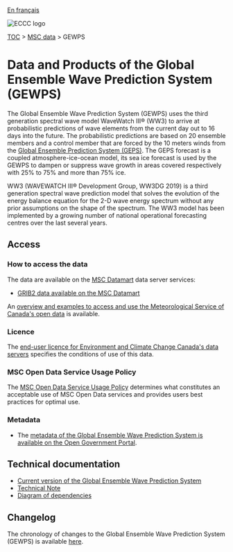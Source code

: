 [En français](readme_gewps_fr.md)

![ECCC logo](../../img_eccc-logo.png)

[TOC](../../readme_en.md) > [MSC data](../readme_en.md) > GEWPS

# Data and Products of the Global Ensemble Wave Prediction System (GEWPS)

The Global Ensemble Wave Prediction System (GEWPS) uses the third generation spectral wave model WaveWatch III® (WW3) to arrive at probabilistic predictions of wave elements from the current day out to 16 days into the future. The probabilistic predictions are based on 20 ensemble members and a control member that are forced by the 10 meters winds from the [Global Ensemble Prediction System (GEPS)](../nwp_geps/readme_geps_en.md). The GEPS forecast is a coupled atmosphere-ice-ocean model, its sea ice forecast is used by the GEWPS to dampen or suppress wave growth in areas covered respectively with 25% to 75% and more than 75% ice.

WW3 (WAVEWATCH III® Development Group, WW3DG 2019) is a third generation spectral wave prediction model that solves the evolution of the energy balance equation for the 2-D wave energy spectrum without any prior assumptions on the shape of the spectrum. The WW3 model has been implemented by a growing number of national operational forecasting centres over the last several years.

## Access

### How to access the data

The data are available on the [MSC Datamart](../../msc-datamart/readme_en.md) data server services:

* [GRIB2 data available on the MSC Datamart](readme_gewps-datamart_en.md)

An [overview and examples to access and use the Meteorological Service of Canada's open data](../../usage/readme_en.md) is available.

### Licence

The [end-user licence for Environment and Climate Change Canada's data servers](../../licence/readme_en.md) specifies the conditions of use of this data.

### MSC Open Data Service Usage Policy

The [MSC Open Data Service Usage Policy](../../usage-policy/readme_en.md) determines what constitutes an acceptable use of MSC Open Data services and provides users best practices for optimal use.

### Metadata

* The [metadata of the Global Ensemble Wave Prediction System is available on the Open Government Portal](https://open.canada.ca/data/en/dataset/214499e5-99c6-401f-9d7e-c16611680719).

## Technical documentation

* [Current version of the Global Ensemble Wave Prediction System](https://collaboration.cmc.ec.gc.ca/cmc/CMOI/product_guide/docs/tech_specifications/tech_specifications_GEWPS_e.pdf)
* [Technical Note](https://collaboration.cmc.ec.gc.ca/cmc/cmoi/product_guide/docs/tech_notes/technote_gewps_e.pdf)
* [Diagram of dependencies](https://collaboration.cmc.ec.gc.ca/cmc/cmos/public_doc/msc-data/nwep-dependency-diagrams/system_GEWPS_en.svg)

## Changelog

The chronology of changes to the Global Ensemble Wave Prediction System (GEWPS) is available [here](changelog_gewps_en.md).


